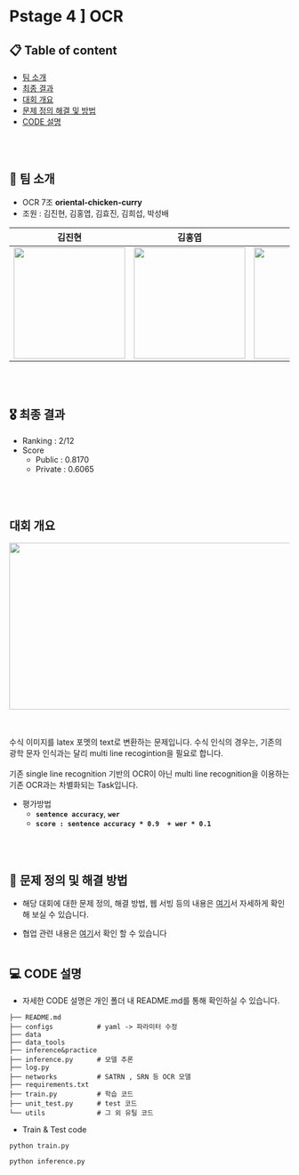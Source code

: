 # Pstage 4 ] OCR

## 📋 Table of content

- [팀 소개](#Team)<br>
- [최종 결과](#Result)<br>
- [대회 개요](#Overview)<br>
- [문제 정의 해결 및 방법](#Solution)<br>
- [CODE 설명](#Code)<br>

<br></br>
## 👋 팀 소개 <a name = 'Team'></a>

- OCR 7조 **oriental-chicken-curry**
- 조원 : 김진현, 김홍엽, 김효진, 김희섭, 박성배

|                                                                                      김진현                                                                                      |                                                            김홍엽                                                             |                                                          김효진                                                           |                                                            김희섭                                                           |                                                            박성배                                                                                                                                 
| :------------------------------------------------------------------------------------------------------------------------------------------------------------------------------: | :----------------------------------------------------------------------------------------------------------------------------: | :-----------------------------------------------------------------------------------------------------------------------: | :--------------------------------------------------------------------------------------------------------------------------: | :---------------------------------------------------------------------------------------------------------------------------: 
| <a href='https://github.com/openingsound'><img src='https://avatars.githubusercontent.com/u/65082579?v=4' width='200px'/></a> | <a href='https://github.com/MaiHon'><img src='https://avatars.githubusercontent.com/u/41847456?v=4' width='200px'/></a> | <a href='https://github.com/vim-hjk'><img src='https://avatars.githubusercontent.com/u/77153072?v=4' width='200px'/></a> | <a href='https://github.com/gan-ta'><img src='https://avatars.githubusercontent.com/u/51118441?v=4' width='200px'/></a>  | <a href='https://github.com/songbae'><img src='https://avatars.githubusercontent.com/u/65913073?v=4' width='200px'/></a>

<br></br>
## 🎖 최종 결과 <a name = 'Result'></a>
- Ranking : 2/12
- Score
    - Public : 0.8170
    - Private : 0.6065
    

<br></br>
##  대회 개요 <a name = 'Overview'></a>
<img src='https://www.googleapis.com/download/storage/v1/b/kaggle-user-content/o/inbox%2F5602706%2F67bf0c680286baf2c979c8207a991bb2%2FScreen%20Shot%202020-08-19%20at%201.02.50%20PM.png?generation=1597868629120369&alt=media' width=800 height=300/>

<br></br>
수식 이미지를 latex 포멧의 text로 변환하는 문제입니다. 수식 인식의 경우는, 기존의 광학 문자 인식과는 달리 multi line recogintion을 필요로 합니다.<br><br>
기존 single line recognition 기반의 OCR이 아닌 multi line recognition을 이용하는 기존 OCR과는 차별화되는 Task입니다.



- 평가방법 
    - **`sentence accuracy`**, **`wer`**
    - **`score : sentence accuracy * 0.9  + wer * 0.1`**

<br></br>
## 📝 문제 정의 및 해결 방법 <a name = 'Solution'></a>

- 해당 대회에 대한 문제 정의, 해결 방법, 웹 서빙 등의 내용은 [여기](https://www.notion.so/OCR-07-d55776948a91481e9e5589a4956d163c)서 자세하게 확인 해 보실 수 있습니다.<br>

-  협업 관련  내용은  [여기](https://www.notion.so/4ff1baeb5d2e44f88a1e1c8dff158db5?v=ce487a62011b4171b4e54c6b591b2029)서 확인 할 수 있습니다
<br></br>
## 💻 CODE 설명<a name = 'Code'></a>
- 자세한 CODE 설명은 개인 폴더 내 README.md를 통해 확인하실 수 있습니다. 
~~~
├── README.md
├── configs           # yaml -> 파라미터 수정 
├── data
├── data_tools
├── inference&practice
├── inference.py      # 모델 추론
├── log.py
├── networks          # SATRN , SRN 등 OCR 모델
├── requirements.txt  
├── train.py          # 학습 코드
├── unit_test.py      # test 코드
└── utils             # 그 외 유틸 코드
~~~

- Train & Test code
```
python train.py

python inference.py
```

